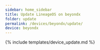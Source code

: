 ```yaml
---
sidebar: home_sidebar
title: Update LineageOS on beyondx
folder: update
permalink: /devices/beyondx/update/
device: beyondx
---
```

{% include templates/device_update.md %}
